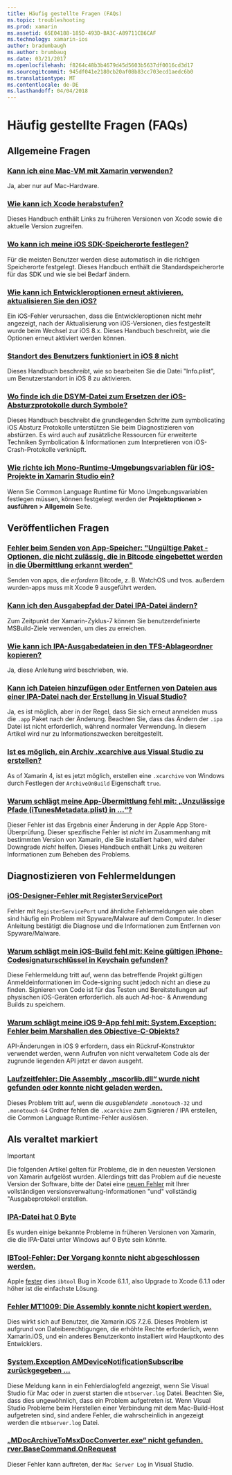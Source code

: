 ```yaml
---
title: Häufig gestellte Fragen (FAQs)
ms.topic: troubleshooting
ms.prod: xamarin
ms.assetid: 65E04188-185D-493D-BA3C-A89711CB6CAF
ms.technology: xamarin-ios
author: bradumbaugh
ms.author: brumbaug
ms.date: 03/21/2017
ms.openlocfilehash: f8264c48b3b4679d45d5603b5637df0016cd3d17
ms.sourcegitcommit: 945df041e2180cb20af08b83cc703ecd1aedc6b0
ms.translationtype: MT
ms.contentlocale: de-DE
ms.lasthandoff: 04/04/2018
---
```

# <a name="frequently-asked-questions"></a>Häufig gestellte Fragen (FAQs)

## <a name="general-questions"></a>Allgemeine Fragen

### <a name="can-i-use-a-mac-vm-with-xamarinmac-vmmd"></a>[Kann ich eine Mac-VM mit Xamarin verwenden?](mac-vm.md)
Ja, aber nur auf Mac-Hardware.

### <a name="how-can-i-downgrade-xcodedowngrade-xcodemd"></a>[Wie kann ich Xcode herabstufen?](downgrade-xcode.md)
Dieses Handbuch enthält Links zu früheren Versionen von Xcode sowie die aktuelle Version zugreifen.

### <a name="where-can-i-set-my-ios-sdk-locationsios-sdkmd"></a>[Wo kann ich meine iOS SDK-Speicherorte festlegen?](ios-sdk.md)
Für die meisten Benutzer werden diese automatisch in die richtigen Speicherorte festgelegt. Dieses Handbuch enthält die Standardspeicherorte für das SDK und wie sie bei Bedarf ändern.

### <a name="how-can-i-reenable-developer-options-after-updating-iosupdate-developer-optionsmd"></a>[Wie kann ich Entwickleroptionen erneut aktivieren, aktualisieren Sie den iOS?](update-developer-options.md)
Ein iOS-Fehler verursachen, dass die Entwickleroptionen nicht mehr angezeigt, nach der Aktualisierung von iOS-Versionen, dies festgestellt wurde beim Wechsel zur iOS 8.x. Dieses Handbuch beschreibt, wie die Optionen erneut aktiviert werden können.

### <a name="user-location-not-working-in-ios-8ios8-user-locationmd"></a>[Standort des Benutzers funktioniert in iOS 8 nicht](ios8-user-location.md)
Dieses Handbuch beschreibt, wie so bearbeiten Sie die Datei "Info.plist", um Benutzerstandort in iOS 8 zu aktivieren.

### <a name="where-can-i-find-the-dsym-file-to-symbolicate-ios-crash-logssymbolicate-ios-crashmd"></a>[Wo finde ich die DSYM-Datei zum Ersetzen der iOS-Absturzprotokolle durch Symbole?](symbolicate-ios-crash.md)
Dieses Handbuch beschreibt die grundlegenden Schritte zum symbolicating iOS Absturz Protokolle unterstützen Sie beim Diagnostizieren von abstürzen. Es wird auch auf zusätzliche Ressourcen für erweiterte Techniken Symbolication & Informationen zum Interpretieren von iOS-Crash-Protokolle verknüpft.


### <a name="how-do-i-set-mono-runtime-environment-variables-for-ios-projects-in-xamarin-studioxs-mono-runtimemd"></a>[Wie richte ich Mono-Runtime-Umgebungsvariablen für iOS-Projekte in Xamarin Studio ein?](xs-mono-runtime.md)
Wenn Sie Common Language Runtime für Mono Umgebungsvariablen festlegen müssen, können festgelegt werden der **Projektoptionen > ausführen > Allgemein** Seite.

## <a name="publishing-questions"></a>Veröffentlichen Fragen

### <a name="error-when-submitting-to-app-store-invalid-bundle---options-not-allowed-to-be-embedded-in-bitcode-are-detected-in-the-submissioninvalid-bundle-bitcodemd"></a>[Fehler beim Senden von App-Speicher: "Ungültige Paket - Optionen, die nicht zulässig, die in Bitcode eingebettet werden in die Übermittlung erkannt werden"](invalid-bundle-bitcode.md)

Senden von apps, die _erfordern_ Bitcode, z. B. WatchOS und tvos. außerdem wurden-apps muss mit Xcode 9 ausgeführt werden.

### <a name="can-i-change-the-output-path-of-the-ipa-fileipa-output-pathmd"></a>[Kann ich den Ausgabepfad der Datei IPA-Datei ändern?](ipa-output-path.md)
Zum Zeitpunkt der Xamarin-Zyklus-7 können Sie benutzerdefinierte MSBuild-Ziele verwenden, um dies zu erreichen.

### <a name="how-can-i-copy-ipa-output-files-to-the-tfs-drop-folderipa-tfsmd"></a>[Wie kann ich IPA-Ausgabedateien in den TFS-Ablageordner kopieren?](ipa-tfs.md)
Ja, diese Anleitung wird beschrieben, wie.

### <a name="can-i-add-files-to-or-remove-files-from-an-ipa-file-after-building-it-in-visual-studiomodify-ipamd"></a>[Kann ich Dateien hinzufügen oder Entfernen von Dateien aus einer IPA-Datei nach der Erstellung in Visual Studio?](modify-ipa.md)
Ja, es ist möglich, aber in der Regel, dass Sie sich erneut anmelden muss die `.app` Paket nach der Änderung. Beachten Sie, dass das Ändern der `.ipa` Datei ist nicht erforderlich, während normaler Verwendung. In diesem Artikel wird nur zu Informationszwecken bereitgestellt.

### <a name="is-it-possible-to-create-a-xcarchive-archive-from-visual-studiocreate-xcarchivemd"></a>[Ist es möglich, ein Archiv .xcarchive aus Visual Studio zu erstellen?](create-xcarchive.md)
As of Xamarin 4, ist es jetzt möglich, erstellen eine `.xcarchive` von Windows durch Festlegen der `ArchiveOnBuild` Eigenschaft `true`.

### <a name="why-does-my-app-submission-fail-with-disallowed-paths--itunesmetadataplist--found-at--itunesmetadata-disallowed-pathsmd"></a>[Warum schlägt meine App-Übermittlung fehl mit: „Unzulässige Pfade (iTunesMetadata.plist) in ...“?](itunesmetadata-disallowed-paths.md)
Dieser Fehler ist das Ergebnis einer Änderung in der Apple App Store-Überprüfung. Dieser spezifische Fehler ist _nicht_ im Zusammenhang mit bestimmten Version von Xamarin, die Sie installiert haben, wird daher Downgrade _nicht_ helfen. Dieses Handbuch enthält Links zu weiteren Informationen zum Beheben des Problems.


## <a name="diagnosing-specific-error-messages"></a>Diagnostizieren von Fehlermeldungen

### <a name="ios-designer-error-with-registerserviceporterror-registerserviceportmd"></a>[iOS-Designer-Fehler mit RegisterServicePort](error-registerserviceport.md)
Fehler mit `RegisterServicePort` und ähnliche Fehlermeldungen wie oben sind häufig ein Problem mit Spyware/Malware auf dem Computer. In dieser Anleitung bestätigt die Diagnose und die Informationen zum Entfernen von Spyware/Malware.

### <a name="why-does-my-ios-build-fail-with-no-valid-iphone-code-signing-keys-found-in-keychainno-codesigning-keysmd"></a>[Warum schlägt mein iOS-Build fehl mit: Keine gültigen iPhone-Codesignaturschlüssel in Keychain gefunden?](no-codesigning-keys.md)
Diese Fehlermeldung tritt auf, wenn das betreffende Projekt gültigen Anmeldeinformationen im Code-signing sucht jedoch nicht an diese zu finden. Signieren von Code ist für das Testen und Bereitstellungen auf physischen iOS-Geräten erforderlich. als auch Ad-hoc- & Anwendung Builds zu speichern.

### <a name="why-does-my-ios-9-app-fail-with-systemexception-failed-to-marshal-the-objective-c-objectexception-marshal-obj-cmd"></a>[Warum schlägt meine iOS 9-App fehl mit: System.Exception: Fehler beim Marshallen des Objective-C-Objekts?](exception-marshal-obj-c.md)
API-Änderungen in iOS 9 erfordern, dass ein Rückruf-Konstruktor verwendet werden, wenn Aufrufen von nicht verwaltetem Code als der zugrunde liegenden API jetzt er davon ausgeht.

### <a name="runtime-error-the-assembly-mscorlibdll-was-not-found-or-could-not-be-loadederror-mscorlib-not-foundmd"></a>[Laufzeitfehler: Die Assembly „mscorlib.dll“ wurde nicht gefunden oder konnte nicht geladen werden.](error-mscorlib-not-found.md)
Dieses Problem tritt auf, wenn die *ausgeblendete* `.monotouch-32` und `.monotouch-64` Ordner fehlen die `.xcarchive` zum Signieren / IPA erstellen, die Common Language Runtime-Fehler auslösen.

## <a name="deprecated"></a>Als veraltet markiert

> [!IMPORTANT]
> Die folgenden Artikel gelten für Probleme, die in den neuesten Versionen von Xamarin aufgelöst wurden. Allerdings tritt das Problem auf die neueste Version der Software, bitte der Datei eine [neuen Fehler](~/cross-platform/troubleshooting/questions/howto-file-bug.md) mit Ihrer vollständigen versionsverwaltung-Informationen "und" vollständig "Ausgabeprotokoll erstellen.



### <a name="ipa-file-is-0-bytesipa-zero-bytesmd"></a>[IPA-Datei hat 0 Byte](ipa-zero-bytes.md)
Es wurden einige bekannte Probleme in früheren Versionen von Xamarin, die die IPA-Datei unter Windows auf 0 Byte sein könnte.

### <a name="ibtool-error-the-operation-couldnt-be-completederror-ibtoolmd"></a>[IBTool-Fehler: Der Vorgang konnte nicht abgeschlossen werden.](error-ibtool.md)
Apple [fester](https://developer.apple.com/library/ios/releasenotes/DeveloperTools/RN-Xcode/Chapters/xc6_release_notes.html) dies `ibtool` Bug in Xcode 6.1.1, also Upgrade to Xcode 6.1.1 oder höher ist die einfachste Lösung.

### <a name="error-mt1009-could-not-copy-the-assemblyerror-mt1009md"></a>[Fehler MT1009: Die Assembly konnte nicht kopiert werden.](error-mt1009.md)
Dies wirkt sich auf Benutzer, die Xamarin.iOS 7.2.6. Dieses Problem ist aufgrund von Dateiberechtigungen, die erhöhte Rechte erforderlich, wenn Xamarin.iOS, und ein anderes Benutzerkonto installiert wird Hauptkonto des Entwicklers.

### <a name="systemexception-amdevicenotificationsubscribe-returned-exception-amddevicenotificationsubscribemd"></a>[System.Exception AMDeviceNotificationSubscribe zurückgegeben ...](exception-amddevicenotificationsubscribe.md)
Diese Meldung kann in ein Fehlerdialogfeld angezeigt, wenn Sie Visual Studio für Mac oder in zuerst starten die `mtbserver.log` Datei. Beachten Sie, dass dies ungewöhnlich, dass ein Problem aufgetreten ist. Wenn Visual Studio Probleme beim Herstellen einer Verbindung mit dem Mac-Build-Host aufgetreten sind, sind andere Fehler, die wahrscheinlich in angezeigt werden die `mtbserver.log` Datei.

### <a name="mdocarchivetomsxdocconverterexe-not-found-rverbasecommandonrequestmdocarchivetomsxdocconverter-not-foundmd"></a>[„MDocArchiveToMsxDocConverter.exe“ nicht gefunden. rver.BaseCommand.OnRequest](mdocarchivetomsxdocconverter-not-found.md)
Dieser Fehler kann auftreten, der `Mac Server Log` in Visual Studio.
